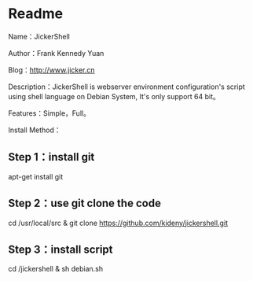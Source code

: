 # Readme

Name：JickerShell

Author：Frank Kennedy Yuan

Blog：http://www.jicker.cn

Description：JickerShell is webserver environment configuration's script using shell language on Debian System, It's only support 64 bit。

Features：Simple，Full。

Install Method：

## Step 1：install git

apt-get install git

## Step 2：use git clone the code

cd  /usr/local/src & git clone https://github.com/kideny/jickershell.git

## Step 3：install script

cd /jickershell & sh debian.sh